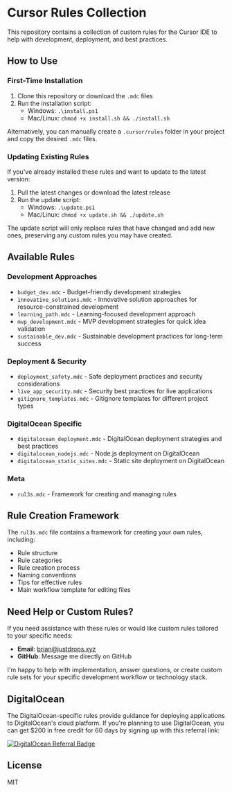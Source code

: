 # Cursor Rules Collection

This repository contains a collection of custom rules for the Cursor IDE to help with development, deployment, and best practices.

## How to Use

### First-Time Installation

1. Clone this repository or download the `.mdc` files
2. Run the installation script:
   - Windows: `.\install.ps1`
   - Mac/Linux: `chmod +x install.sh && ./install.sh`

Alternatively, you can manually create a `.cursor/rules` folder in your project and copy the desired `.mdc` files.

### Updating Existing Rules

If you've already installed these rules and want to update to the latest version:

1. Pull the latest changes or download the latest release
2. Run the update script:
   - Windows: `.\update.ps1`
   - Mac/Linux: `chmod +x update.sh && ./update.sh`

The update script will only replace rules that have changed and add new ones, preserving any custom rules you may have created.

## Available Rules

### Development Approaches
- `budget_dev.mdc` - Budget-friendly development strategies
- `innovative_solutions.mdc` - Innovative solution approaches for resource-constrained development
- `learning_path.mdc` - Learning-focused development approach
- `mvp_development.mdc` - MVP development strategies for quick idea validation
- `sustainable_dev.mdc` - Sustainable development practices for long-term success

### Deployment & Security
- `deployment_safety.mdc` - Safe deployment practices and security considerations
- `live_app_security.mdc` - Security best practices for live applications
- `gitignore_templates.mdc` - Gitignore templates for different project types

### DigitalOcean Specific
- `digitalocean_deployment.mdc` - DigitalOcean deployment strategies and best practices
- `digitalocean_nodejs.mdc` - Node.js deployment on DigitalOcean
- `digitalocean_static_sites.mdc` - Static site deployment on DigitalOcean

### Meta
- `rul3s.mdc` - Framework for creating and managing rules

## Rule Creation Framework

The `rul3s.mdc` file contains a framework for creating your own rules, including:
- Rule structure
- Rule categories
- Rule creation process
- Naming conventions
- Tips for effective rules
- Main workflow template for editing files

## Need Help or Custom Rules?

If you need assistance with these rules or would like custom rules tailored to your specific needs:

- **Email**: [brian@justdrops.xyz](mailto:brian@justdrops.xyz)
- **GitHub**: Message me directly on GitHub

I'm happy to help with implementation, answer questions, or create custom rule sets for your specific development workflow or technology stack.

## DigitalOcean

The DigitalOcean-specific rules provide guidance for deploying applications to DigitalOcean's cloud platform. If you're planning to use DigitalOcean, you can get $200 in free credit for 60 days by signing up with this referral link:

<a href="https://www.digitalocean.com/?refcode=d5a4da02539a&utm_campaign=Referral_Invite&utm_medium=Referral_Program&utm_source=badge"><img src="https://web-platforms.sfo2.cdn.digitaloceanspaces.com/WWW/Badge%202.svg" alt="DigitalOcean Referral Badge" /></a>

## License

MIT 